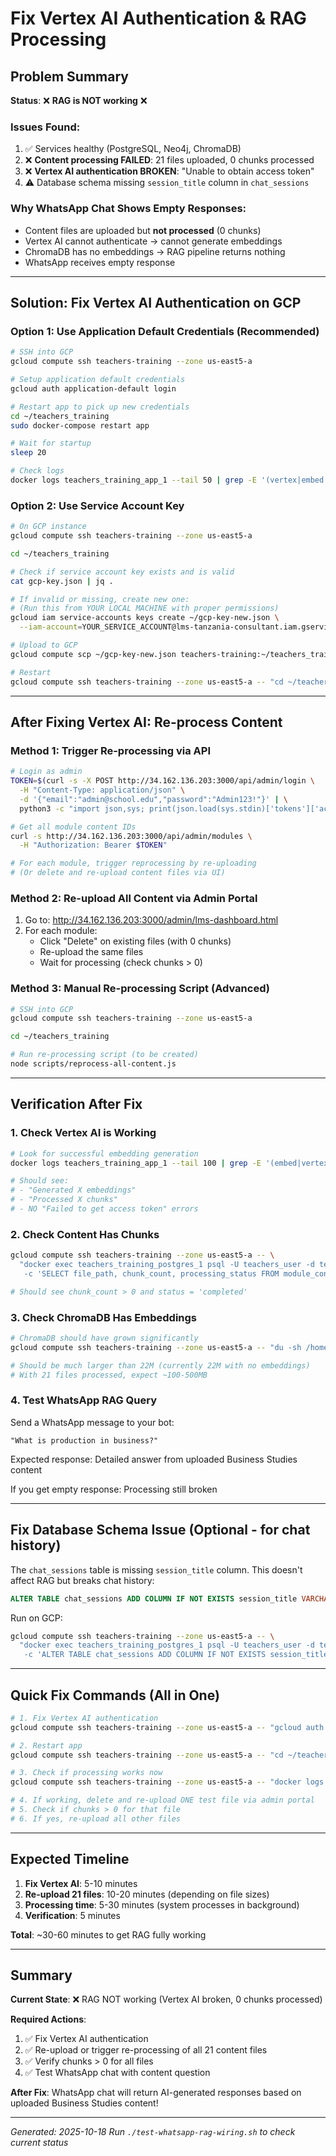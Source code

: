 # Fix Vertex AI Authentication & RAG Processing

## Problem Summary

**Status**: ❌ **RAG is NOT working** ❌

### Issues Found:
1. ✅ Services healthy (PostgreSQL, Neo4j, ChromaDB)
2. ❌ **Content processing FAILED**: 21 files uploaded, 0 chunks processed
3. ❌ **Vertex AI authentication BROKEN**: "Unable to obtain access token"
4. ⚠️  Database schema missing `session_title` column in `chat_sessions`

### Why WhatsApp Chat Shows Empty Responses:
- Content files are uploaded but **not processed** (0 chunks)
- Vertex AI cannot authenticate → cannot generate embeddings
- ChromaDB has no embeddings → RAG pipeline returns nothing
- WhatsApp receives empty response

---

## Solution: Fix Vertex AI Authentication on GCP

### Option 1: Use Application Default Credentials (Recommended)

```bash
# SSH into GCP
gcloud compute ssh teachers-training --zone us-east5-a

# Setup application default credentials
gcloud auth application-default login

# Restart app to pick up new credentials
cd ~/teachers_training
sudo docker-compose restart app

# Wait for startup
sleep 20

# Check logs
docker logs teachers_training_app_1 --tail 50 | grep -E '(vertex|embed|error)'
```

### Option 2: Use Service Account Key

```bash
# On GCP instance
gcloud compute ssh teachers-training --zone us-east5-a

cd ~/teachers_training

# Check if service account key exists and is valid
cat gcp-key.json | jq .

# If invalid or missing, create new one:
# (Run this from YOUR LOCAL MACHINE with proper permissions)
gcloud iam service-accounts keys create ~/gcp-key-new.json \
  --iam-account=YOUR_SERVICE_ACCOUNT@lms-tanzania-consultant.iam.gserviceaccount.com

# Upload to GCP
gcloud compute scp ~/gcp-key-new.json teachers-training:~/teachers_training/gcp-key.json --zone us-east5-a

# Restart
gcloud compute ssh teachers-training --zone us-east5-a -- "cd ~/teachers_training && sudo docker-compose restart app"
```

---

## After Fixing Vertex AI: Re-process Content

### Method 1: Trigger Re-processing via API

```bash
# Login as admin
TOKEN=$(curl -s -X POST http://34.162.136.203:3000/api/admin/login \
  -H "Content-Type: application/json" \
  -d '{"email":"admin@school.edu","password":"Admin123!"}' | \
  python3 -c "import json,sys; print(json.load(sys.stdin)['tokens']['accessToken'])")

# Get all module content IDs
curl -s http://34.162.136.203:3000/api/admin/modules \
  -H "Authorization: Bearer $TOKEN"

# For each module, trigger reprocessing by re-uploading
# (Or delete and re-upload content files via UI)
```

### Method 2: Re-upload All Content via Admin Portal

1. Go to: http://34.162.136.203:3000/admin/lms-dashboard.html
2. For each module:
   - Click "Delete" on existing files (with 0 chunks)
   - Re-upload the same files
   - Wait for processing (check chunks > 0)

### Method 3: Manual Re-processing Script (Advanced)

```bash
# SSH into GCP
gcloud compute ssh teachers-training --zone us-east5-a

cd ~/teachers_training

# Run re-processing script (to be created)
node scripts/reprocess-all-content.js
```

---

## Verification After Fix

### 1. Check Vertex AI is Working

```bash
# Look for successful embedding generation
docker logs teachers_training_app_1 --tail 100 | grep -E '(embed|vertex|chunk)'

# Should see:
# - "Generated X embeddings"
# - "Processed X chunks"
# - NO "Failed to get access token" errors
```

### 2. Check Content Has Chunks

```bash
gcloud compute ssh teachers-training --zone us-east5-a -- \
  "docker exec teachers_training_postgres_1 psql -U teachers_user -d teachers_training \
   -c 'SELECT file_path, chunk_count, processing_status FROM module_content LIMIT 10'"

# Should see chunk_count > 0 and status = 'completed'
```

### 3. Check ChromaDB Has Embeddings

```bash
# ChromaDB should have grown significantly
gcloud compute ssh teachers-training --zone us-east5-a -- "du -sh /home/karthi/chromadb_data"

# Should be much larger than 22M (currently 22M with no embeddings)
# With 21 files processed, expect ~100-500MB
```

### 4. Test WhatsApp RAG Query

Send a WhatsApp message to your bot:
```
"What is production in business?"
```

Expected response: Detailed answer from uploaded Business Studies content

If you get empty response: Processing still broken

---

## Fix Database Schema Issue (Optional - for chat history)

The `chat_sessions` table is missing `session_title` column. This doesn't affect RAG but breaks chat history:

```sql
ALTER TABLE chat_sessions ADD COLUMN IF NOT EXISTS session_title VARCHAR(255);
```

Run on GCP:
```bash
gcloud compute ssh teachers-training --zone us-east5-a -- \
  "docker exec teachers_training_postgres_1 psql -U teachers_user -d teachers_training \
   -c 'ALTER TABLE chat_sessions ADD COLUMN IF NOT EXISTS session_title VARCHAR(255)'"
```

---

## Quick Fix Commands (All in One)

```bash
# 1. Fix Vertex AI authentication
gcloud compute ssh teachers-training --zone us-east5-a -- "gcloud auth application-default login"

# 2. Restart app
gcloud compute ssh teachers-training --zone us-east5-a -- "cd ~/teachers_training && sudo docker-compose restart app && sleep 20"

# 3. Check if processing works now
gcloud compute ssh teachers-training --zone us-east5-a -- "docker logs teachers_training_app_1 --tail 50 | grep -E '(vertex|embed)'"

# 4. If working, delete and re-upload ONE test file via admin portal
# 5. Check if chunks > 0 for that file
# 6. If yes, re-upload all other files
```

---

## Expected Timeline

1. **Fix Vertex AI**: 5-10 minutes
2. **Re-upload 21 files**: 10-20 minutes (depending on file sizes)
3. **Processing time**: 5-30 minutes (system processes in background)
4. **Verification**: 5 minutes

**Total**: ~30-60 minutes to get RAG fully working

---

## Summary

**Current State**: ❌ RAG NOT working (Vertex AI broken, 0 chunks processed)

**Required Actions**:
1. ✅ Fix Vertex AI authentication
2. ✅ Re-upload or trigger re-processing of all 21 content files
3. ✅ Verify chunks > 0 for all files
4. ✅ Test WhatsApp chat with content question

**After Fix**: WhatsApp chat will return AI-generated responses based on uploaded Business Studies content!

---

*Generated: 2025-10-18*
*Run `./test-whatsapp-rag-wiring.sh` to check current status*
